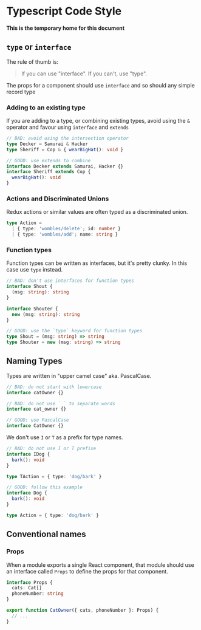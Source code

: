 # Typescript Code Style

**This is the temporary home for this document**

## `type` or `interface`

The rule of thumb is:

> If you can use "interface". If you can't, use "type".

The props for a component should use `interface` and so should
any simple record type

### Adding to an existing type

If you are adding to a type, or combining existing types, avoid using the `&` operator and favour using `interface` and `extends`

```typescript
// BAD: avoid using the intersection operator
type Decker = Samurai & Hacker
type Sheriff = Cop & { wearBigHat(): void }

// GOOD: use extends to combine
interface Decker extends Samurai, Hacker {}
interface Sheriff extends Cop {
  wearBigHat(): void
}
```

### Actions and Discriminated Unions

Redux actions or similar values are often typed as a discriminated union.

```typescript
type Action =
  | { type: 'wombles/delete'; id: number }
  | { type: 'wombles/add'; name: string }
```

### Function types

Function types can be written as interfaces, but it's pretty clunky. In this case use `type` instead.

```typescript
// BAD: don't use interfaces for function types
interface Shout {
  (msg: string): string
}

interface Shouter {
  new (msg: string): string
}

// GOOD: use the `type` keyword for function types
type Shout = (msg: string) => string
type Shouter = new (msg: string) => string
```

## Naming Types

Types are written in "upper camel case" aka. PascalCase.

```typescript
// BAD: do not start with lowercase
interface catOwner {}

// BAD: do not use `_` to separate words
interface cat_owner {}

// GOOD: use PascalCase
interface CatOwner {}
```

We don't use `I` or `T` as a prefix for type names.

```typescript
// BAD: do not use I or T prefixe
interface IDog {
  bark(): void
}

type TAction = { type: 'dog/bark' }

// GOOD: follow this example
interface Dog {
  bark(): void
}

type Action = { type: 'dog/bark' }
```

## Conventional names

### Props

When a module exports a single React component, that module should use an interface called `Props` to define the props for that component.

```typescript
interface Props {
  cats: Cat[]
  phoneNumber: string
}

export function CatOwner({ cats, phoneNumber }: Props) {
  // ...
}
```
